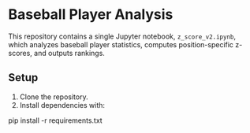 # Baseball Player Analysis

This repository contains a single Jupyter notebook, `z_score_v2.ipynb`, which analyzes baseball player statistics, computes position-specific z-scores, and outputs rankings.

## Setup

1. Clone the repository.
2. Install dependencies with:

pip install -r requirements.txt
